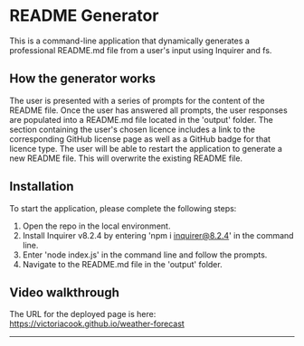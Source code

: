 # README Generator

This is a command-line application that dynamically generates a professional README.md file from a user's input using Inquirer and fs.

## How the generator works

The user is presented with a series of prompts for the content of the README file. Once the user has answered all prompts, the user responses are populated into a README.md file located in the 'output' folder. The section containing the user's chosen licence includes a link to the corresponding GitHub license page as well as a GitHub badge for that licence type. The user will be able to restart the application to generate a new README file. This will overwrite the existing README file.

## Installation

To start the application, please complete the following steps:

1. Open the repo in the local environment.
2. Install Inquirer v8.2.4 by entering 'npm i inquirer@8.2.4' in the command line.
3. Enter 'node index.js' in the command line and follow the prompts.
4. Navigate to the README.md file in the 'output' folder.

## Video walkthrough

The URL for the deployed page is here: https://victoriacook.github.io/weather-forecast

---